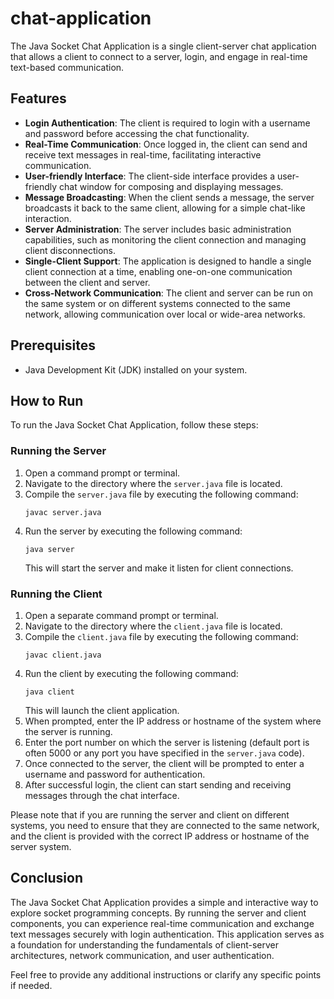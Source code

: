 # chat-application

The Java Socket Chat Application is a single client-server chat application that allows a client to connect to a server, login, and engage in real-time text-based communication.

## Features

- **Login Authentication**: The client is required to login with a username and password before accessing the chat functionality.
- **Real-Time Communication**: Once logged in, the client can send and receive text messages in real-time, facilitating interactive communication.
- **User-friendly Interface**: The client-side interface provides a user-friendly chat window for composing and displaying messages.
- **Message Broadcasting**: When the client sends a message, the server broadcasts it back to the same client, allowing for a simple chat-like interaction.
- **Server Administration**: The server includes basic administration capabilities, such as monitoring the client connection and managing client disconnections.
- **Single-Client Support**: The application is designed to handle a single client connection at a time, enabling one-on-one communication between the client and server.
- **Cross-Network Communication**: The client and server can be run on the same system or on different systems connected to the same network, allowing communication over local or wide-area networks.

## Prerequisites

- Java Development Kit (JDK) installed on your system.

## How to Run

To run the Java Socket Chat Application, follow these steps:

### Running the Server

1. Open a command prompt or terminal.
2. Navigate to the directory where the `server.java` file is located.
3. Compile the `server.java` file by executing the following command:
   ```
   javac server.java
   ```
4. Run the server by executing the following command:
   ```
   java server
   ```
   This will start the server and make it listen for client connections.

### Running the Client

1. Open a separate command prompt or terminal.
2. Navigate to the directory where the `client.java` file is located.
3. Compile the `client.java` file by executing the following command:
   ```
   javac client.java
   ```
4. Run the client by executing the following command:
   ```
   java client
   ```
   This will launch the client application.
5. When prompted, enter the IP address or hostname of the system where the server is running.
6. Enter the port number on which the server is listening (default port is often 5000 or any port you have specified in the `server.java` code).
7. Once connected to the server, the client will be prompted to enter a username and password for authentication.
8. After successful login, the client can start sending and receiving messages through the chat interface.

Please note that if you are running the server and client on different systems, you need to ensure that they are connected to the same network, and the client is provided with the correct IP address or hostname of the server system.

## Conclusion

The Java Socket Chat Application provides a simple and interactive way to explore socket programming concepts. By running the server and client components, you can experience real-time communication and exchange text messages securely with login authentication. This application serves as a foundation for understanding the fundamentals of client-server architectures, network communication, and user authentication.

Feel free to provide any additional instructions or clarify any specific points if needed.
